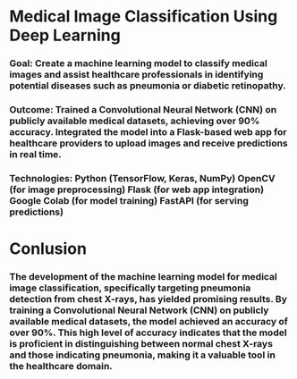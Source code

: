 # Medical Image Classification Using Deep Learning

### Goal: Create a machine learning model to classify medical images and assist healthcare professionals in identifying potential diseases such as pneumonia or diabetic retinopathy. 

### Outcome: Trained a Convolutional Neural Network (CNN) on publicly available medical datasets, achieving over 90% accuracy. Integrated the model into a Flask-based web app for healthcare providers to upload images and receive predictions in real time.

### Technologies:  Python (TensorFlow, Keras, NumPy) OpenCV (for image preprocessing) Flask (for web app integration) Google Colab (for model training) FastAPI (for serving predictions)

# Conlusion

### The development of the machine learning model for medical image classification, specifically targeting pneumonia detection from chest X-rays, has yielded promising results. By training a Convolutional Neural Network (CNN) on publicly available medical datasets, the model achieved an accuracy of over 90%. This high level of accuracy indicates that the model is proficient in distinguishing between normal chest X-rays and those indicating pneumonia, making it a valuable tool in the healthcare domain.
